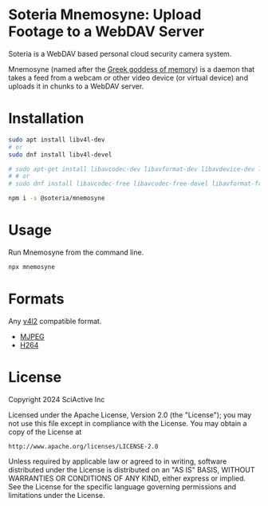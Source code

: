 # Soteria Mnemosyne: Upload Footage to a WebDAV Server

Soteria is a WebDAV based personal cloud security camera system.

Mnemosyne (named after the [Greek goddess of memory](https://en.wikipedia.org/wiki/Mnemosyne)) is a daemon that takes a feed from a webcam or other video device (or virtual device) and uploads it in chunks to a WebDAV server.

# Installation

```sh
sudo apt install libv4l-dev
# or
sudo dnf install libv4l-devel

# sudo apt-get install libavcodec-dev libavformat-dev libavdevice-dev libavfilter-dev libavutil-dev libpostproc-dev libswresample-dev libswscale-dev
# # or
# sudo dnf install libavcodec-free libavcodec-free-devel libavformat-free libavformat-free-devel libavdevice-free libavdevice-free-devel libavfilter-free libavfilter-free-devel libavutil-free libavutil-free-devel libpostproc-free libpostproc-free-devel libswresample-free libswresample-free-devel libswscale-free libswscale-free-devel

npm i -s @soteria/mnemosyne
```

# Usage

Run Mnemosyne from the command line.

```sh
npx mnemosyne
```

# Formats

Any [v4l2](https://docs.kernel.org/userspace-api/media/v4l/videodev.html#videodev) compatible format.

- [MJPEG](https://docs.kernel.org/userspace-api/media/v4l/pixfmt-reserved.html#v4l2-pix-fmt-mjpeg)
- [H264](https://docs.kernel.org/userspace-api/media/v4l/pixfmt-compressed.html#v4l2-pix-fmt-h264)

# License

Copyright 2024 SciActive Inc

Licensed under the Apache License, Version 2.0 (the "License");
you may not use this file except in compliance with the License.
You may obtain a copy of the License at

    http://www.apache.org/licenses/LICENSE-2.0

Unless required by applicable law or agreed to in writing, software
distributed under the License is distributed on an "AS IS" BASIS,
WITHOUT WARRANTIES OR CONDITIONS OF ANY KIND, either express or implied.
See the License for the specific language governing permissions and
limitations under the License.
